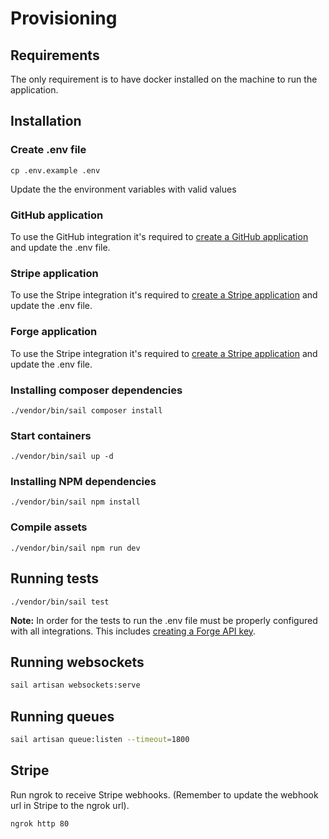# Provisioning

## Requirements

The only requirement is to have docker installed on the machine to run the application.

## Installation

### Create .env file

```
cp .env.example .env
```

Update the the environment variables with valid values

### GitHub application

To use the GitHub integration it's required to [create a GitHub application](https://github.com/settings/apps) and update the .env file.

### Stripe application

To use the Stripe integration it's required to [create a Stripe application](https://stripe.com/docs/billing/subscriptions/integrating-customer-portal#configure) and update the .env file.

### Forge application

To use the Stripe integration it's required to [create a Stripe application](https://stripe.com/docs/billing/subscriptions/integrating-customer-portal#configure) and update the .env file.

### Installing composer dependencies

```
./vendor/bin/sail composer install
```

### Start containers

```
./vendor/bin/sail up -d
```

### Installing NPM dependencies

```
./vendor/bin/sail npm install
```

### Compile assets

```
./vendor/bin/sail npm run dev
```

## Running tests

```
./vendor/bin/sail test
```

**Note:** In order for the tests to run the .env file must be properly configured with all integrations. This includes [creating a Forge API key](https://forge.laravel.com/user/profile#/api).

## Running websockets

```sh
sail artisan websockets:serve
```

## Running queues

```sh
sail artisan queue:listen --timeout=1800
```

## Stripe

Run ngrok to receive Stripe webhooks. (Remember to update the webhook url in Stripe to the ngrok url).

```sh
ngrok http 80
```
